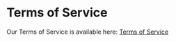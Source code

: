 # Terms of Service

Our Terms of Service is available here:
[Terms of Service](https://bloxtech.tech/legal/terms.php)
